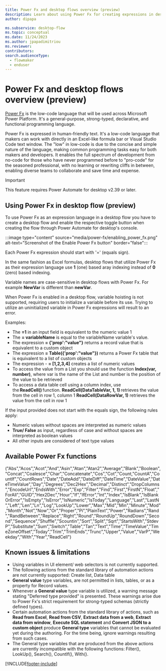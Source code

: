 ```yaml
---
title: Power Fx and desktop flows overview (preview)
description: Learn about using Power Fx for creating expressions in desktop flows
author: dipapa

ms.subservice: desktop-flow
ms.topic: conceptual
ms.date: 11/24/2023
ms.author: jpapadimitriou
ms.reviewer: 
contributors: 
search.audienceType: 
  - flowmaker
  - enduser
---
```


# Power Fx and desktop flows overview (preview)

[Power Fx](https://learn.microsoft.com/power-platform/power-fx/overview) is the low-code language that will be used across Microsoft Power Platform. It's a general-purpose, strong-typed, declarative, and functional programming language.

Power Fx is expressed in human-friendly text. It's a low-code language that makers can work with directly in an Excel-like formula bar or Visual Studio Code text window. The "low" in low-code is due to the concise and simple nature of the language, making common programming tasks easy for both makers and developers. It enables the full spectrum of development from no-code for those who have never programmed before to "pro-code" for the seasoned professional, with no learning or rewriting cliffs in between, enabling diverse teams to collaborate and save time and expense.

> [!IMPORTANT]
> This feature requires Power Automate for desktop v2.39 or later.

## Using Power Fx in desktop flow (preview)

To use Power Fx as an expression language in a desktop flow you have to create a desktop flow and enable the respective toggle button when creating the flow through Power Automate for desktop's console.


:::image type="content" source="media/power-fx/enabling_power_fx.png" alt-text="Screenshot of the Enable Power Fx button" border="false":::


Each Power Fx expression should start with '=' (equals sign). 

In the same fashion as Excel formulas, desktop flows that utilize Power Fx as their expression language use **1** (one) based aray indexing instead of **0** (zero) based indexing.  

Variable names are case-sensitive in desktop flows with Power Fx. For example **NewVar** is different than **newVar**. 

When Power Fx is enabled in a desktop flow, variable hoisting is not supported, requiring users to initialize a variable before its use. Trying to utilize an uninitialized variable in Power Fx expressions will result to an error. 
 

Examples: 

- The **=1** in an input field is equivalent to the numeric value 1  
- The **= variableName** is equal to the variableName variable's value.  
- The expression  **= {'prop':"value"}** returns a record value that is equivalent to a custom object  
- The expression **= Table({'prop':"value"})** returns a Power Fx table that is equivalent to a list of custom objects  
- The expression - **= [1,2,3,4]** creates a list of numeric values
- To access the value from a List you should use the function **Index(var, number)**, where var is the name of the List and number is the position of the value to be retrieved  
- To access a data table cell using a column index, use the **ReadCell()** function. 
**ReadCell(DataTableVar, 1, 1)** retrieves the value from the cell in row 1, column 1
**ReadCell(DataRowVar, 1)** retrieves the value from the cell in row 1  


If the input provided does not start with the equals sign, the following rules apply:
- Numeric values without spaces are interpreted as numeric values 
- **True/ False** as input, regardless of case and without spaces are interpreted as boolean values 
- All other inputs are considered of text type values 


## Available Power Fx functions 

("Abs","Acos","Acot","And","Asin","Atan","Atan2","Average","Blank","Boolean","Concat","Coalesce","Char","Concatenate","Cos","Cot","Count,"CountA","CountIf","CountRows","Date","DateAdd","DateDiff","DateTime","DateValue","DateTimeValue","Day","Degrees","Dec2Hex","Decimal","Distinct","DropColumns","EncodeUrl","EndsWith","Error","Exp","Filter","Find","First","FirstN","Float","ForAll","GUID","Hex2Dec","Hour","If","IfError","Int","Index","IsBlank","IsBlankOrError","IsEmpty","IsError","IsNumeric","IsToday","Language","Last","LastN","Left","Len","Ln","Log","LookUp","Lower","Max","Mid","Min","Minute","Mod","Month","Not","Now","Or","Proper","Pi","PlainText","Power","Radians","Rand","RandBetween","Replace","Right","Round","RoundUp","RoundDown","Second","Sequence","Shuffle","Scountin","Sort","Split","Sqrt","StartsWith","StdevP","Substitute","Sum","Switch","Table","Tan","Text","Time","TimeValue","TimeZoneOffset","Today","Trim","TrimEnds","Trunc","Upper","Value","VarP","Weekday","With","Year","ReadCell") 


## Known issues & limitations 

- Using variables in UI element/ web selectors is not currently supported. 
- The following actions from the standard library of automation actions are not currently supported: Create list, Data table
- **General value** type variables, are not permitted in lists, tables, or as a property for Record values.
- Whenever a **General value** type variable is utilized, a warning message stating "Deferred type provided" is presented. These warnings arise due to Power Fx's strict requirement for strong-typed schemas (strictly defined types). 
- Certain automation actions from the standard library of actions, such as **Read from Excel**, **Read from CSV**, **Extract data from a web**, **Extract data from window**, **Execute SQL statement** and **Convert JSON to a custom object** produce **General type** variables that cannot be evaluated yet during the authoring. For the time being, ignore warnings resulting from such cases. 
- The General type variables that are produced from the above actions are currently incompatible with the following functions: Filter(), LookUp(), Search(), CountIf(), With(). 



[!INCLUDE[footer-include](../includes/footer-banner.md)]

